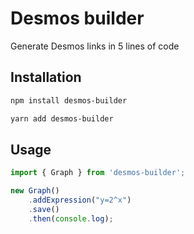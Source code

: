 # Desmos builder

Generate Desmos links in 5 lines of code


## Installation

```bash
npm install desmos-builder
```

```bash
yarn add desmos-builder
```

## Usage

```js
import { Graph } from 'desmos-builder';

new Graph()
    .addExpression("y=2^x")
    .save()
    .then(console.log);
```